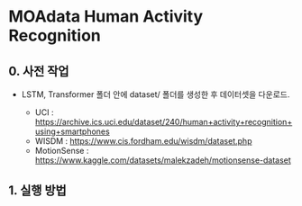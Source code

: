 # MOAdata Human Activity Recognition

## 0. 사전 작업
* LSTM, Transformer 폴더 안에 dataset/ 폴더를 생성한 후 데이터셋을 다운로드.
  
  * UCI : https://archive.ics.uci.edu/dataset/240/human+activity+recognition+using+smartphones
  * WISDM : https://www.cis.fordham.edu/wisdm/dataset.php
  * MotionSense : https://www.kaggle.com/datasets/malekzadeh/motionsense-dataset

## 1. 실행 방법 
